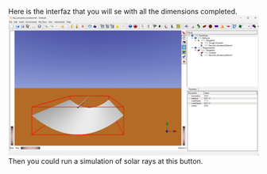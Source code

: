 
Here is the interfaz that you will se with all the dimensions completed.
![alt text](image.png)
Then you could run a simulation of solar rays at this button.

